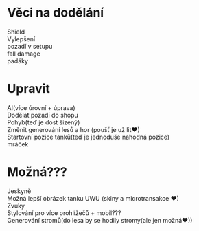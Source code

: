 # Věci na dodělání
Shield
<br />
Vylepšení
<br />
pozadí v setupu
<br />
fall damage
<br />
padáky

# Upravit
AI(více úrovní + úprava)
<br />
Dodělat pozadí do shopu
<br />
Pohyb(teď je dost šizený)
<br />
Změnit generování lesů a hor (poušť je už lit♥)
<br />
Startovní pozice tanků(teď je jednoduše nahodná pozice)
<br />
mráček

# Možná???
Jeskyně
<br />
Možná lepší obrázek tanku UWU (skiny a microtransakce ♥)
<br />
Zvuky
<br />
Stylování pro více prohlížečů + mobil???
<br />
Generování stromů(do lesa by se hodily stromy(ale jen možná♥))